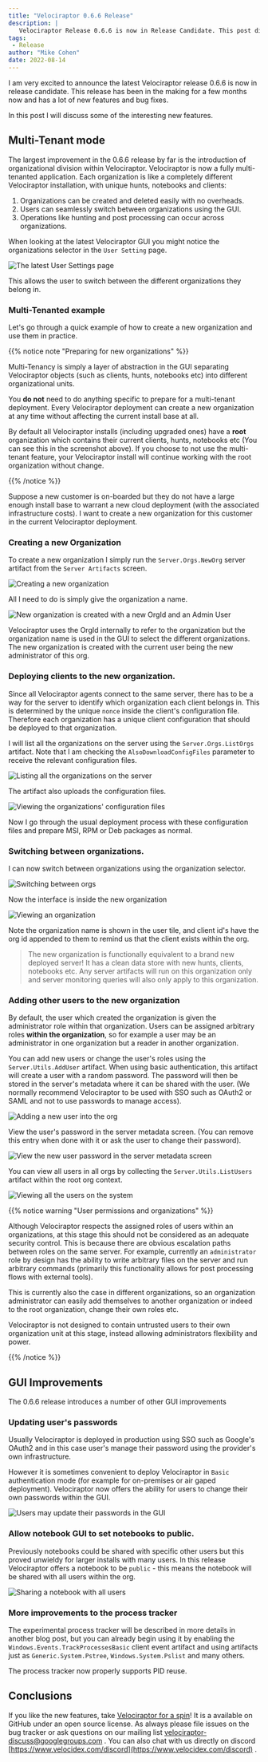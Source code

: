 ```yaml
---
title: "Velociraptor 0.6.6 Release"
description: |
   Velociraptor Release 0.6.6 is now in Release Candidate. This post discusses some of the new features.
tags:
 - Release
author: "Mike Cohen"
date: 2022-08-14
---
```


I am very excited to announce the latest Velociraptor release 0.6.6 is
now in release candidate. This release has been in the making for a
few months now and has a lot of new features and bug fixes.

In this post I will discuss some of the interesting new features.

## Multi-Tenant mode

The largest improvement in the 0.6.6 release by far is the
introduction of organizational division within Velociraptor.
Velociraptor is now a fully multi-tenanted application. Each
organization is like a completely different Velociraptor installation,
with unique hunts, notebooks and clients:

1. Organizations can be created and deleted easily with no overheads.
2. Users can seamlessly switch between organizations using the GUI.
3. Operations like hunting and post processing can occur across organizations.

When looking at the latest Velociraptor GUI you might notice the
organizations selector in the `User Setting` page.

![The latest User Settings page](user_settings.png)

This allows the user to switch between the different organizations
they belong in.

### Multi-Tenanted example

Let's go through a quick example of how to create a new organization
and use them in practice.

{{% notice note "Preparing for new organizations" %}}

Multi-Tenancy is simply a layer of abstraction in the GUI separating
Velociraptor objects (such as clients, hunts, notebooks etc) into
different organizational units.

You **do not** need to do anything specific to prepare for a
multi-tenant deployment. Every Velociraptor deployment can create a
new organization at any time without affecting the current install
base at all.

By default all Velociraptor installs (including upgraded ones) have a
**root** organization which contains their current clients, hunts,
notebooks etc (You can see this in the screenshot above). If you
choose to not use the multi-tenant feature, your Velociraptor install
will continue working with the root organization without change.

{{% /notice %}}

Suppose a new customer is on-boarded but they do not have a large
enough install base to warrant a new cloud deployment (with the
associated infrastructure costs). I want to create a new organization
for this customer in the current Velociraptor deployment.

### Creating a new Organization

To create a new organization I simply run the `Server.Orgs.NewOrg`
server artifact from the `Server Artifacts` screen.

![Creating a new organization](new_org.png)

All I need to do is simply give the organization a name.

![New organization is created with a new OrgId and an Admin User](new_org_results.png)

Velociraptor uses the OrgId internally to refer to the organization
but the organization name is used in the GUI to select the different
organizations. The new organization is created with the current user
being the new administrator of this org.

### Deploying clients to the new organization.

Since all Velociraptor agents connect to the same server, there has to
be a way for the server to identify which organization each client
belongs in. This is determined by the unique `nonce` inside the
client's configuration file. Therefore each organization has a unique
client configuration that should be deployed to that organization.

I will list all the organizations on the server using the
`Server.Orgs.ListOrgs` artifact. Note that I am checking the
`AlsoDownloadConfigFiles` parameter to receive the relevant
configuration files.

![Listing all the organizations on the server](list_orgs.png)

The artifact also uploads the configuration files.

![Viewing the organizations' configuration files](list_orgs_configs.png)

Now I go through the usual deployment process with these configuration
files and prepare MSI, RPM or Deb packages as normal.

### Switching between organizations.

I can now switch between organizations using the organization selector.

![Switching between orgs](switching_orgs.png)

Now the interface is inside the new organization

![Viewing an organization](viewing_orgs.png)

Note the organization name is shown in the user tile, and client id's
have the org id appended to them to remind us that the client exists
within the org.

> The new organization is functionally equivalent to a brand new
> deployed server! It has a clean data store with new hunts, clients,
> notebooks etc. Any server artifacts will run on this organization
> only and server monitoring queries will also only apply to this
> organization.

### Adding other users to the new organization

By default, the user which created the organization is given the
administrator role within that organization. Users can be assigned
arbitrary roles **within the organization**, so for example a user may
be an administrator in one organization but a reader in another
organization.

You can add new users or change the user's roles using the
`Server.Utils.AddUser` artifact. When using basic authentication, this
artifact will create a user with a random password. The password will
then be stored in the server's metadata where it can be shared with
the user. (We normally recommend Velociraptor to be used with SSO such
as OAuth2 or SAML and not to use passwords to manage access).

![Adding a new user into the org](adding_user.png)

View the user's password in the server metadata screen. (You can remove
this entry when done with it or ask the user to change their password).

![View the new user password in the server metadata screen](server_metadata.png)

You can view all users in all orgs by collecting the
`Server.Utils.ListUsers` artifact within the root org context.

![Viewing all the users on the system](list_users.png)

{{% notice warning "User permissions and organizations" %}}

Although Velociraptor respects the assigned roles of users within an
organizations, at this stage this should not be considered as an
adequate security control. This is because there are obvious
escalation paths between roles on the same server. For example,
currently an `administrator` role by design has the ability to write
arbitrary files on the server and run arbitrary commands (primarily
this functionality allows for post processing flows with external
tools).

This is currently also the case in different organizations, so an
organization administrator can easily add themselves to another
organization or indeed to the root organization, change their own
roles etc.

Velociraptor is not designed to contain untrusted users to their own
organization unit at this stage, instead allowing administrators
flexibility and power.

{{% /notice %}}


## GUI Improvements

The 0.6.6 release introduces a number of other GUI improvements

### Updating user's passwords

Usually Velociraptor is deployed in production using SSO such as
Google's OAuth2 and in this case user's manage their password using
the provider's own infrastructure.

However it is sometimes convenient to deploy Velociraptor in `Basic`
authentication mode (for example for on-premises or air gaped
deployment). Velociraptor now offers the ability for users to change
their own passwords within the GUI.

![Users may update their passwords in the GUI](update_password.png)

### Allow notebook GUI to set notebooks to public.

Previously notebooks could be shared with specific other users but
this proved unwieldy for larger installs with many users. In this
release Velociraptor offers a notebook to be `public` - this means the
notebook will be shared with all users within the org.

![Sharing a notebook with all users](public_notebooks.png)

### More improvements to the process tracker

The experimental process tracker will be described in more details in
another blog post, but you can already begin using it by enabling the
`Windows.Events.TrackProcessesBasic` client event artifact and using
artifacts just as `Generic.System.Pstree`, `Windows.System.Pslist` and
many others.

The process tracker now properly supports PID reuse.

## Conclusions

If you like the new features, take [Velociraptor for a
spin](https://github.com/Velocidex/velociraptor)!  It is a available
on GitHub under an open source license. As always please file issues
on the bug tracker or ask questions on our mailing list
[velociraptor-discuss@googlegroups.com](mailto:velociraptor-discuss@googlegroups.com)
. You can also chat with us directly on discord
[https://www.velocidex.com/discord](https://www.velocidex.com/discord)
.

